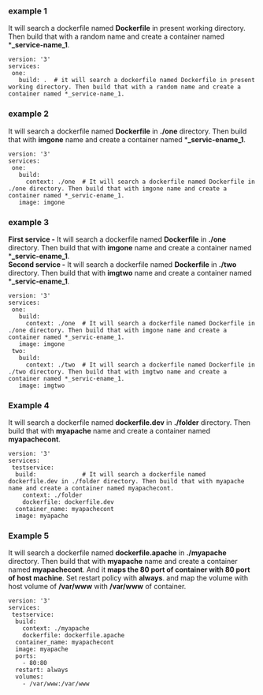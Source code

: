 ### example 1 
It will search a dockerfile named **Dockerfile** in present working directory. Then build that with a random name and create a container named ***_service-name_1**.
```
version: '3' 
services: 
 one: 
   build: .  # it will search a dockerfile named Dockerfile in present working directory. Then build that with a random name and create a container named *_service-name_1.
```


### example 2 
It will search a dockerfile named **Dockerfile** in **./one** directory. Then build that with **imgone** name and create a container named ***_servic-ename_1**.
```
version: '3'
services:
 one:
   build:
     context: ./one  # It will search a dockerfile named Dockerfile in ./one directory. Then build that with imgone name and create a container named *_servic-ename_1. 
   image: imgone
```

### example 3
**First service -** It will search a dockerfile named **Dockerfile** in **./one** directory. Then build that with **imgone** name and create a container named ***_servic-ename_1**. <br/>
**Second service -** It will search a dockerfile named **Dockerfile** in **./two** directory. Then build that with **imgtwo** name and create a container named ***_servic-ename_1**. <br/>
```
version: '3'
services:
 one:
   build:
     context: ./one  # It will search a dockerfile named Dockerfile in ./one directory. Then build that with imgone name and create a container named *_servic-ename_1. 
   image: imgone
 two:
   build:
     context: ./two  # It will search a dockerfile named Dockerfile in ./two directory. Then build that with imgtwo name and create a container named *_servic-ename_1.
   image: imgtwo
```
### Example 4 
It will search a dockerfile named **dockerfile.dev** in **./folder** directory. Then build that with **myapache** name and create a container named **myapachecont**.
```
version: '3'
services:
 testservice:
  build:             # It will search a dockerfile named dockerfile.dev in ./folder directory. Then build that with myapache name and create a container named myapachecont.
    context: ./folder
    dockerfile: dockerfile.dev
  container_name: myapachecont
  image: myapache
```
### Example 5 
It will search a dockerfile named **dockerfile.apache** in **./myapache** directory. Then build that with **myapache** name and create a container named **myapachecont**.
And it **maps the 80 port of container with 80 port of host machine**. Set restart policy with **always**. and map the volume with host volume of **/var/www** with **/var/www** of container.

```
version: '3'
services:
 testservice:
  build: 
    context: ./myapache
    dockerfile: dockerfile.apache
  container_name: myapachecont
  image: myapache
  ports: 
    - 80:80
  restart: always
  volumes:
    - /var/www:/var/www
 ```
